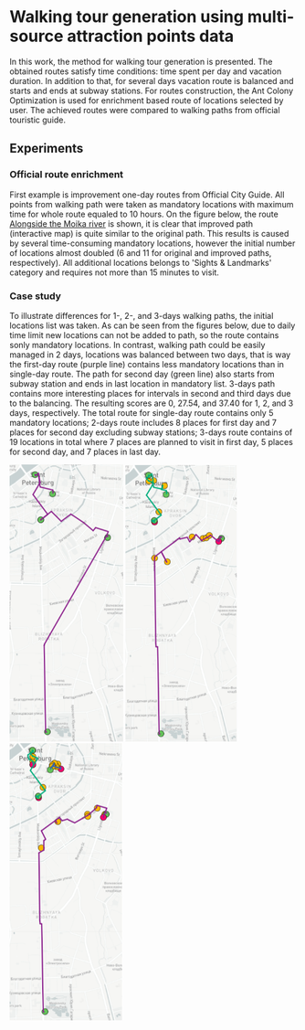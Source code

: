 #  Walking tour generation using multi-source attraction points data 

In this work, the method for walking tour generation is presented. The obtained routes satisfy time conditions: time spent per day and vacation duration. In addition to that, for several days vacation route is balanced and starts and ends at subway stations. For routes construction, the Ant Colony Optimization is used for enrichment based route of locations selected by user. The achieved routes were compared to walking paths from official touristic guide. 

## Experiments

### Official route enrichment

First example is improvement one-day routes from Official City Guide. All points from walking path were taken as mandatory locations with maximum time for whole route equaled to 10 hours. On the figure below, the route [Alongside the Moika river](http://www.visit-petersburg.ru/en/route/20/) is shown, it is clear that improved path (interactive map) is quite similar to the original path. This results is caused by several time-consuming mandatory locations, however the initial number of locations almost doubled (6 and 11 for original and improved paths, respectively). All additional locations belongs to 'Sights & Landmarks' category and requires not more than 15 minutes to visit.

### Case study

To illustrate differences for 1-, 2-, and 3-days walking paths, the initial locations list was taken. As can be seen from the figures below, due to daily time limit new locations can not be added to path, so the route contains sonly mandatory locations. In contrast, walking path could be easily managed in 2 days, locations was balanced between two days, that is way the first-day route (purple line) contains less mandatory locations than in single-day route. The path for second day (green line) also starts from subway station and ends in last location in mandatory list. 3-days path contains more interesting places for intervals in second and third days due to the balancing. The resulting scores are 0, 27.54, and 37.40 for 1, 2, and 3 days, respectively. The total route for single-day route contains only 5 mandatory locations; 2-days route includes 8 places for first day and 7 places for second day excluding subway stations; 3-days route contains of 19 locations in total where 7 places are planned to visit in first day, 5 places for second day, and 7 places in last day.

[<img src="images/2.png" width="199">](https://mukhinaks.github.io/walking-route-generation/4.4-case-study-1-day-route.html) [<img src="images/1.png" width="195">](https://mukhinaks.github.io/walking-route-generation/4.4-case-study-2-days-route.html) [<img src="images/3.png" width="197">](https://mukhinaks.github.io/walking-route-generation/4.4-case-study-3-days-route.html)
